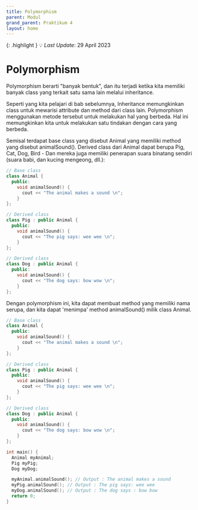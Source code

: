 ```yaml
---
title: Polymorphism
parent: Modul
grand_parent: Praktikum 4
layout: home
---
```

{: .highlight }
💡 _Last Update_: 29 April 2023

# Polymorphism
Polymorphism berarti "banyak bentuk", dan itu terjadi ketika kita memiliki banyak class yang terkait satu sama lain melalui inheritance.

Seperti yang kita pelajari di bab sebelumnya, Inheritance memungkinkan class untuk mewarisi attribute dan method dari class lain. Polymorphism menggunakan metode tersebut untuk melakukan hal yang berbeda. Hal ini memungkinkan kita untuk melakukan satu tindakan dengan cara yang berbeda.

Semisal terdapat base class yang disebut Animal yang memiliki method yang disebut animalSound(). Derived class dari Animal dapat berupa Pig, Cat, Dog, Bird - Dan mereka juga memiliki penerapan suara binatang sendiri (suara babi, dan kucing mengeong, dll.):

```cpp
// Base class
class Animal {
  public:
    void animalSound() {
      cout << "The animal makes a sound \n";
    }
};

// Derived class
class Pig : public Animal {
  public:
    void animalSound() {
      cout << "The pig says: wee wee \n";
    }
};

// Derived class
class Dog : public Animal {
  public:
    void animalSound() {
      cout << "The dog says: bow wow \n";
    }
};
```

Dengan polymorphism ini, kita dapat membuat method yang memiliki nama serupa, dan kita dapat 'menimpa' method animalSound() milik class Animal.

```cpp
// Base class
class Animal {
  public:
    void animalSound() {
      cout << "The animal makes a sound \n";
    }
};

// Derived class
class Pig : public Animal {
  public:
    void animalSound() {
      cout << "The pig says: wee wee \n";
    }
};

// Derived class
class Dog : public Animal {
  public:
    void animalSound() {
      cout << "The dog says: bow wow \n";
    }
};

int main() {
  Animal myAnimal;
  Pig myPig;
  Dog myDog;

  myAnimal.animalSound(); // Output : The animal makes a sound
  myPig.animalSound(); // Output : The pig says: wee wee
  myDog.animalSound(); // Output : The dog says : bow bow
  return 0;
}
```